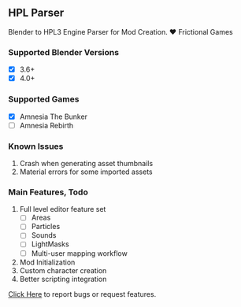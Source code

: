 ## HPL Parser
Blender to HPL3 Engine Parser for Mod Creation. ❤️ Frictional Games

### Supported Blender Versions
- [x] 3.6+
- [x] 4.0+

### Supported Games
- [x] Amnesia The Bunker
- [ ] Amnesia Rebirth

### Known Issues
1. Crash when generating asset thumbnails
1. Material errors for some imported assets

### Main Features, Todo
1. Full level editor feature set
   - [ ] Areas
   - [ ] Particles
   - [ ] Sounds
   - [ ] LightMasks
   - [ ] Multi-user mapping workflow
1. Mod Initialization
1. Custom character creation
1. Better scripting integration

[Click Here](https://github.com/rbx775/HplParser/issues) to report bugs or request features.